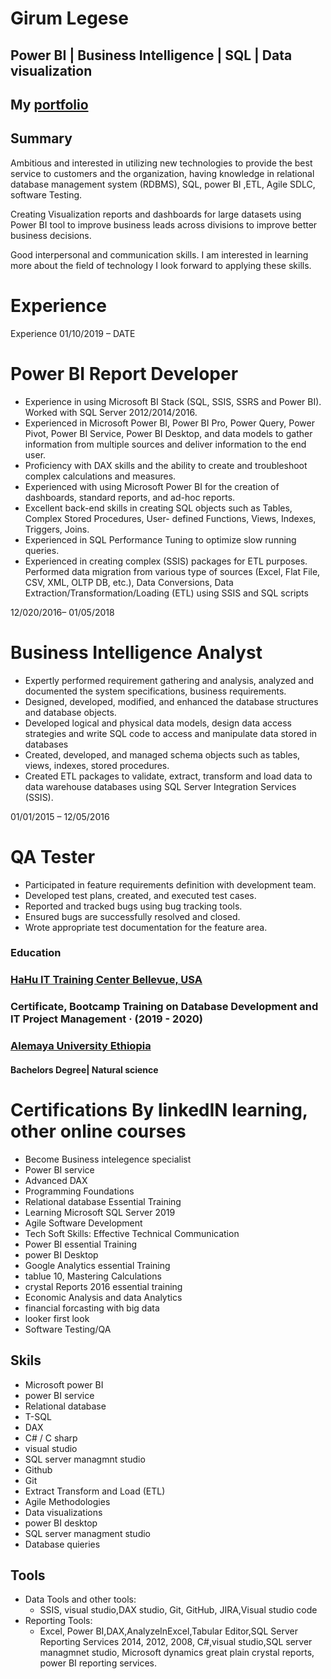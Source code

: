 

# Girum Legese
## Power BI | Business Intelligence | SQL | Data visualization
## My [portfolio](https://ggithub2020.github.io/Ggithub2020-Ggithub2020-.github.io/)

## Summary

Ambitious and interested in utilizing new technologies to provide the best service to customers and the organization, having knowledge in relational database management system (RDBMS), SQL, power BI ,ETL, Agile SDLC, software Testing.

Creating Visualization reports and dashboards for large datasets using Power BI tool to improve business leads across divisions to improve better business decisions.

Good interpersonal and communication skills. I am interested in learning more about the field of technology I look forward to applying these skills.

# Experience 
Experience 
01/10/2019 – DATE
# Power BI Report Developer
+	Experience in using Microsoft BI Stack (SQL, SSIS, SSRS and Power BI). Worked with SQL Server 2012/2014/2016.
+ Experienced in Microsoft Power BI, Power BI Pro, Power Query, Power Pivot, Power BI Service, Power BI Desktop, and data models to gather information from multiple sources and deliver information to the end user.
+ Proficiency with DAX skills and the ability to create and troubleshoot complex calculations and measures.
+	 Experienced with using Microsoft Power BI for the creation of dashboards, standard reports, and ad-hoc reports.
+	 Excellent back-end skills in creating SQL objects such as Tables, Complex Stored Procedures, User- defined Functions, Views, Indexes, Triggers, Joins.
+	 Experienced in SQL Performance Tuning to optimize slow running queries.
+	 Experienced in creating complex (SSIS) packages for ETL purposes. Performed data migration from various type of sources (Excel, Flat File, CSV, XML, OLTP DB, etc.), Data Conversions, Data Extraction/Transformation/Loading (ETL) using SSIS and SQL scripts

12/020/2016– 01/05/2018
# Business Intelligence Analyst 
+	Expertly performed requirement gathering and analysis, analyzed and documented the system specifications, business requirements.
+	Designed, developed, modified, and enhanced the database structures and database objects.
+	Developed logical and physical data models, design data access strategies and write SQL code to access and manipulate data stored in databases
+	Created, developed, and managed schema objects such as tables, views, indexes, stored procedures.
+	Created ETL packages to validate, extract, transform and load data to data warehouse databases using SQL Server Integration Services (SSIS).
 
 01/01/2015 – 12/05/2016
 # QA Tester
+	Participated in feature requirements definition with development team.
+	Developed test plans, created, and executed test cases.
+	Reported and tracked bugs using bug tracking tools. 
+	Ensured bugs are successfully resolved and closed.
+	Wrote appropriate test documentation for the feature area.

### Education
### [HaHu IT Training Center Bellevue, USA](https://www.hahuit.com/)
### Certificate, Bootcamp Training on Database Development and IT Project Management · (2019 - 2020)
### [Alemaya University Ethiopia](https://www.haramaya.edu.et/)
#### Bachelors Degree| Natural science

# Certifications  By linkedIN learning,  other online courses
+ Become Business intelegence specialist
+ Power BI service
+ Advanced DAX
+ Programming Foundations 
+ Relational database Essential Training
+ Learning Microsoft SQL Server 2019
+ Agile Software Development
+ Tech Soft Skills: Effective Technical Communication
+ Power BI essential Training
+ power BI Desktop
+ Google Analytics essential Training
+ tablue 10, Mastering Calculations
+ crystal Reports 2016 essential training
+ Economic Analysis and data Analytics
+ financial forcasting with big data
+ looker first look
+ Software Testing/QA
## Skils
+ Microsoft power BI
+ power BI service
+ Relational database
+ T-SQL
+ DAX
+ C# / C sharp
+ visual studio
+ SQL server managmnt studio
+ Github
+ Git
+ Extract Transform and Load (ETL)
+ Agile Methodologies
+ Data visualizations
+ power BI desktop
+ SQL server managment studio
+ Database quieries
## Tools

+ Data Tools and other tools:  
  + SSIS,  visual studio,DAX studio, Git, GitHub, JIRA,Visual studio code
+ Reporting Tools: 
  + Excel, Power BI,DAX,AnalyzeInExcel,Tabular Editor,SQL Server Reporting Services 2014, 2012, 2008, C#,visual studio,SQL server managmnet studio, Microsoft dynamics great plain crystal reports, power BI reporting services.















